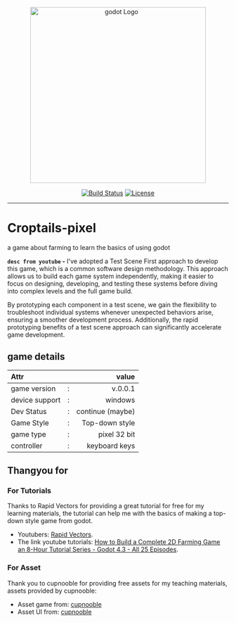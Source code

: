 <p align="center"><a href="https://godotengine.org/" target="_blank"><img src="    https://godotengine.org/assets/logo_dark.svg" width="400" alt="godot Logo"></a></p>

<p align="center">
<a href="https://github.com/laravel/framework/actions"><img src="https://img.shields.io/badge/build-v4.5.1-brightgreen?style=flat&logoColor=%235D5D5D&label=Build&labelColor=%235D5D5D&color=%231081C2
" alt="Build Status"></a>
<a href="https://packagist.org/packages/laravel/framework"><img src="https://img.shields.io/packagist/l/laravel/framework" alt="License"></a>
</p>

---

# Croptails-pixel

a game about farming to learn the basics of using godot

**`desc from youtube` -**
I've adopted a Test Scene First approach to develop this game, which is a common software design methodology. This approach allows us to build each game system independently, making it easier to focus on designing, developing, and testing these systems before diving into complex levels and the full game build.

By prototyping each component in a test scene, we gain the flexibility to troubleshoot individual systems whenever unexpected behaviors arise, ensuring a smoother development process. Additionally, the rapid prototyping benefits of a test scene approach can significantly accelerate game development.

## game details

| Attr           |     |            value |
| :------------- | :-- | ---------------: |
| game version   | :   |          v.0.0.1 |
| device support | :   |          windows |
| Dev Status     | :   | continue (maybe) |
| Game Style     | :   |   Top-down style |
| game type      | :   |     pixel 32 bit |
| controller     | :   |    keyboard keys |

## Thangyou for

### For Tutorials

Thanks to Rapid Vectors for providing a great tutorial for free for my learning materials, the tutorial can help me with the basics of making a top-down style game from godot.

- Youtubers: [Rapid Vectors](https://www.youtube.com/@rapidvectors).
- The link youtube tutorials: [How to Build a Complete 2D Farming Game an 8-Hour Tutorial Series - Godot 4.3 - All 25 Episodes](https://www.youtube.com/playlist?list=PLWTXKdBN8RZe3ytf6qdR4g1JRy0j-93v9).

### For Asset

Thank you to cupnooble for providing free assets for my teaching materials, assets provided by cupnooble:

- Asset game from: [cupnooble](https://cupnooble.itch.io/sprout-lands-asset-pack)
- Asset UI from: [cupnooble](https://cupnooble.itch.io/sprout-lands-ui-pack)
